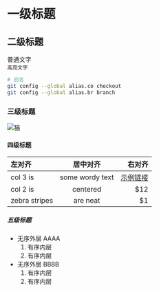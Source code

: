 <?
title: compiler3
author: 张三
labels: 编译原理,词法分析器2
time: 2021-02-10 15:06:40
brief: 简述内容请不要换行compiler3
?>

# 一级标题

## 二级标题

普通文字  
`高亮文字`

```bash
# 别名
git config --global alias.co checkout
git config --global alias.br branch
```

### 三级标题

![猫](https://s3.ax1x.com/2021/01/29/yPvqun.jpg)

#### 四级标题

| 左对齐  | 居中对齐  | 右对齐 |
| :------------ |:---------------:| -----:|
| col 3 is      | some wordy text | [示例链接](http://localhost) |
| col 2 is      | centered        |   $12 |
| zebra stripes | are neat        |    $1 |

##### 五级标题

* 无序外层 AAAA
    1. 有序内层
    2. 有序内层
* 无序外层 BBBB
    1. 有序内层
    2. 有序内层
